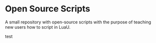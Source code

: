 # Open Source Scripts
A small repository with open-source scripts with the purpose of teaching new users how to script in LuaU.

test
